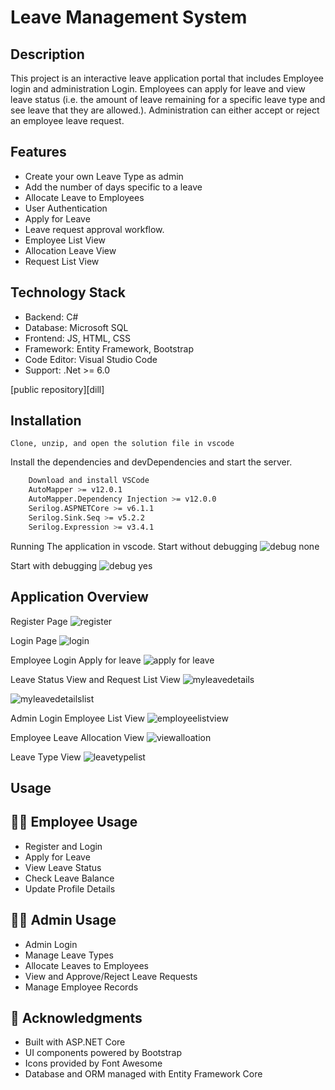 # Leave Management System
## Description 

<!-- [![N|Solid](https://cldup.com/dTxpPi9lDf.thumb.png)](https://nodesource.com/products/nsolid) -->

<!-- [![Build Status]()]() -->

This project is an interactive leave application portal that includes Employee login and administration Login. Employees can apply for leave and view leave status (i.e. the amount of leave remaining for a specific leave type and see leave that they are allowed.). Administration can either accept or reject an employee leave request.

## Features

-	Create your own Leave Type as admin
-	Add the number of days specific to a leave
-	Allocate Leave to Employees
-	User Authentication
-	Apply for Leave
-	Leave request approval workflow.
-	Employee List View
-	Allocation Leave View
-   Request List View

## Technology Stack

-	Backend: C#
-	Database: Microsoft SQL
-	Frontend: JS, HTML, CSS 
-	Framework: Entity Framework, Bootstrap
-	Code Editor: Visual Studio Code
-	Support: .Net >= 6.0

 [public repository][dill]

## Installation

    Clone, unzip, and open the solution file in vscode

Install the dependencies and devDependencies and start the server.

```sh
    Download and install VSCode
    AutoMapper >= v12.0.1
    AutoMapper.Dependency Injection >= v12.0.0
    Serilog.ASPNETCore >= v6.1.1
    Serilog.Sink.Seq >= v5.2.2
    Serilog.Expression >= v3.4.1
```

Running The application in vscode.
Start without debugging
       ![debug none](https://user-images.githubusercontent.com/99231323/218284706-dbe98b3f-5686-489b-874f-94d75dd03659.png)

Start with debugging
       ![debug yes](https://user-images.githubusercontent.com/99231323/218284768-e4aa0a9f-0b06-451c-8634-25e6bd1532ae.png)

## Application Overview
Register Page
![register](https://user-images.githubusercontent.com/99231323/218284823-19bbdcc3-e315-4b1d-b370-9a0e14b3b08f.png)

Login Page
![login](https://user-images.githubusercontent.com/99231323/218284832-30da8133-ba25-4928-9563-fe613e7e6c9c.png)

Employee Login
Apply for leave
![apply for leave](https://user-images.githubusercontent.com/99231323/218284863-ae84f018-8e5a-4b33-aae5-ff3b6c10398a.png)

Leave Status View and Request List View
![myleavedetails](https://user-images.githubusercontent.com/99231323/218284896-193f93ab-42c2-406a-966d-681f0a700b4b.png)

![myleavedetailslist](https://user-images.githubusercontent.com/99231323/218284956-524ee39a-82a5-44b3-85db-8d89ff69540b.png)

Admin Login
Employee List View
![employeelistview](https://user-images.githubusercontent.com/99231323/218284913-f60468c1-a8da-4d46-a5a7-7fc5355eaef5.png)

Employee Leave Allocation View
![viewalloation](https://user-images.githubusercontent.com/99231323/218284931-aaaf96c9-cdd1-465c-9887-49ba4fb33e02.png)

Leave Type View
![leavetypelist](https://user-images.githubusercontent.com/99231323/218284944-331fc86e-f927-41bc-b666-4686d0ab6413.png)

## Usage 

 ## 🧑‍💼 Employee Usage
 
- Register and Login
- Apply for Leave
- View Leave Status
- Check Leave Balance
- Update Profile Details

## 👨‍💼 Admin Usage

- Admin Login
- Manage Leave Types
- Allocate Leaves to Employees
- View and Approve/Reject Leave Requests
- Manage Employee Records

## 🙏 Acknowledgments

- Built with ASP.NET Core
- UI components powered by Bootstrap
- Icons provided by Font Awesome
- Database and ORM managed with Entity Framework Core
